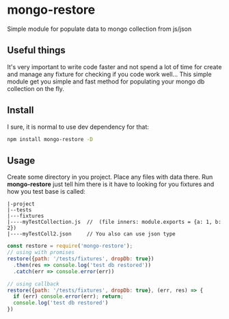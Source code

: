 # mongo-restore
Simple module for populate data to mongo collection from js/json

## Useful things
It's very important to write code faster and not spend a lot of time for create and manage any fixture for checking if you code work well...
This simple module get you simple and fast method for populating your mongo db collection on the fly.

## Install

I sure, it is normal to use dev dependency for that:

```bash
npm install mongo-restore -D
```

## Usage

Create some directory in you project. Place any files with data there. Run **mongo-restore** just tell him there is it have to looking for you fixtures and how you test base is called:
``` dir
|-project
|--tests
|---fixtures
|----myTestCollection.js  //  (file inners: module.exports = {a: 1, b: 2})
|----myTestColl2.json     // You also can use json type
```

``` javascript
const restore = require('mongo-restore');
// using with promises
restore({path: '/tests/fixtures', dropDb: true})
  .then(res => console.log('test db restored'))
  .catch(err => console.error(err))

// using callback
restore({path: '/tests/fixtures', dropDb: true}, (err, res) => {
  if (err) console.error(err); return;
  console.log('test db restored')
})
```

